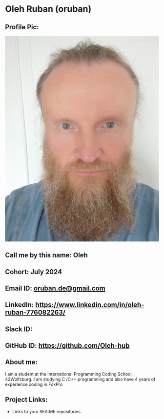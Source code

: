 # Oleh Ruban (oruban)
## Profile Pic: 
![Oleh Ruban's Profile Picture](IMG_20230925_162318.jpg)
## Call me by this name: Oleh
## Cohort: July 2024
## Email ID: oruban.de@gmail.com
## LinkedIn: https://www.linkedin.com/in/oleh-ruban-776082263/
## Slack ID:
## GitHub ID: https://github.com/Oleh-hub
## About me: 
I am a student at the International Programming Coding School, 42Wolfsburg. I am studying C /C++ programming and also have 4 years of experience coding in FoxPro
## Project Links:
- Links to your SEA:ME repositories.
